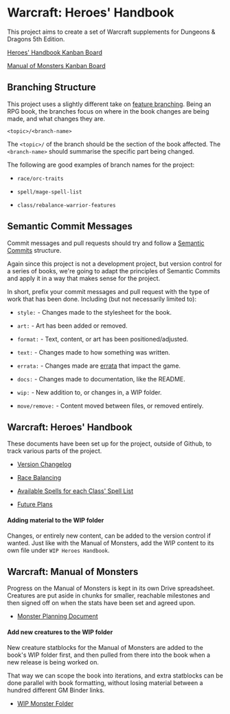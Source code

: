 # Warcraft: Heroes' Handbook

This project aims to create a set of Warcraft supplements for Dungeons & Dragons 5th Edition.

[Heroes' Handbook Kanban Board](https://github.com/Jihia/Warcraft-Heroes-Handbook/projects/2)

[Manual of Monsters Kanban Board](https://github.com/Jihia/Warcraft-Heroes-Handbook/projects/3)


## Branching Structure

This project uses a slightly different take on [feature branching](https://guides.github.com/introduction/flow/). Being an RPG book, the branches focus on where in the book changes are being made, and what changes they are. 

`<topic>/<branch-name>`

The `<topic>/` of the branch should be the section of the book affected. The `<branch-name>` should summarise the specific part being changed.

The following are good examples of branch names for the project:

* `race/orc-traits`

* `spell/mage-spell-list`

* `class/rebalance-warrior-features`

## Semantic Commit Messages

Commit messages and pull requests should try and follow a [Semantic Commits](https://www.conventionalcommits.org/en/v1.0.0-beta.4/) structure.

Again since this project is not a development project, but version control for a series of books, we're going to adapt the principles of Semantic Commits and apply it in a way that makes sense for the project.

In short, prefix your commit messages and pull request with the type of work that has been done. Including (but not necessarily limited to):

* `style:` - Changes made to the stylesheet for the book.

* `art:` - Art has been added or removed.

* `format:` - Text, content, or art has been positioned/adjusted.

* `text:` - Changes made to how something was written.

* `errata:` - Changes made are [errata](https://en.wikipedia.org/wiki/Erratum) that impact the game.

* `docs:` - Changes made to documentation, like the README.

* `wip:` - New addition to, or changes in, a WIP folder.

* `move/remove:` - Content moved between files, or removed entirely.

## Warcraft: Heroes' Handbook

These documents have been set up for the project, outside of Github, to track various parts of the project. 

* [Version Changelog](https://drive.google.com/open?id=1AtTF7o6sAZZLxA75oa-96ENNNBMAJ-z7m9Y93uk4b8A)

* [Race Balancing](https://drive.google.com/open?id=1S-XKXMaiLtRLpeIg9t50PvvAfEajpq72MxjTqa9ZbaI)

* [Available Spells for each Class' Spell List](https://drive.google.com/open?id=1bzXzGxXFdC3zUdm8_4aURXfftixsJTStRn49fAeSDgs)

* [Future Plans](https://drive.google.com/open?id=1MXoKixt1elxs7Em_-nOrTiJ49ki8CcGaavYzBGM6jLs)

#### Adding material to the WIP folder

Changes, or entirely new content, can be added to the version control if wanted. Just like with the Manual of Monsters, add the WIP content to its own file under `WIP Heroes Handbook`.


## Warcraft: Manual of Monsters

Progress on the Manual of Monsters is kept in its own Drive spreadsheet. Creatures are put aside in chunks for smaller, reachable milestones and then signed off on when the stats have been set and agreed upon.

* [Monster Planning Document](https://docs.google.com/spreadsheets/d/1gjxgzF93LLB3q_o7QYe9xynpxkaUrkorklA7YGHSJvA/edit?usp=sharing)


#### Add new creatures to the WIP folder

New creature statblocks for the Manual of Monsters are added to the book's WIP folder first, and then pulled from there into the book when a new release is being worked on.

That way we can scope the book into iterations, and extra statblocks can be done parallel with book formatting, without losing material between a hundred different GM Binder links.

* [WIP Monster Folder](https://github.com/Jihia/Warcraft-Heroes-Handbook/tree/master/WIP%20Manual%20of%20Monsters)
